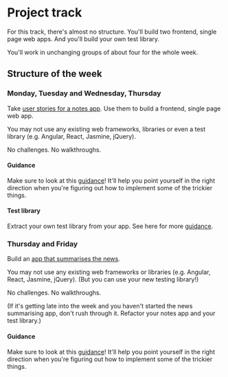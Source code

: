 # Project track

For this track, there's almost no structure. You'll build two frontend, single page web apps.  And you'll build your own test library.

You'll work in unchanging groups of about four for the whole week.

## Structure of the week

### Monday, Tuesday and Wednesday, Thursday

Take [user stories for a notes app](notes_app_user_stories.md).  Use them to build a frontend, single page web app.

You may not use any existing web frameworks, libraries or even a test library (e.g. Angular, React, Jasmine, jQuery).

No challenges.  No walkthroughs.

#### Guidance

Make sure to look at this [guidance](frontend_single_page_app_guidance.md)! It'll help you point yourself in the right direction when you're figuring out how to implement some of the trickier things.

#### Test library

Extract your own test library from your app.  See here for more [guidance](../pills/writing_tests_without_a_testing_library.md).

### Thursday and Friday

Build an [app that summarises the news](news_summary_project.md).

You may not use any existing web frameworks or libraries (e.g. Angular, React, Jasmine, jQuery).  (But you can use your new testing library!)

No challenges.  No walkthroughs.

(If it's getting late into the week and you haven't started the news summarising app, don't rush through it.  Refactor your notes app and your test library.)

#### Guidance

Make sure to look at this [guidance](frontend_single_page_app_guidance.md)! It'll help you point yourself in the right direction when you're figuring out how to implement some of the trickier things.
